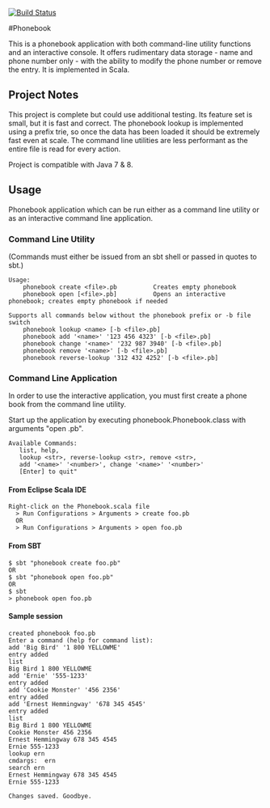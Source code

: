 [![Build Status](https://travis-ci.org/andreafey/phonebook.svg)](https://travis-ci.org/andreafey/phonebook)

#Phonebook

This is a phonebook application with both command-line utility functions and an interactive console. It offers rudimentary data storage - name and phone number only - with the ability to modify the phone number or remove the entry. It is implemented in Scala.

## Project Notes

This project is complete but could use additional testing. Its feature set is small, but it is fast and correct. The phonebook lookup is implemented using a prefix trie, so once the data has been loaded it should be extremely fast even at scale. The command line utilities are less performant as the entire file is read for every action.

Project is compatible with Java 7 & 8.

## Usage

Phonebook application which can be run either as a command line utility or as an interactive command line application.

### Command Line Utility

(Commands must either be issued from an sbt shell or passed in quotes to sbt.)

```
Usage:
    phonebook create <file>.pb          Creates empty phonebook
    phonebook open [<file>.pb]          Opens an interactive phonebook; creates empty phonebook if needed
  
Supports all commands below without the phonebook prefix or -b file switch
    phonebook lookup <name> [-b <file>.pb]     
    phonebook add '<name>' '123 456 4323' [-b <file>.pb]
    phonebook change '<name>' '232 987 3940' [-b <file>.pb]
    phonebook remove '<name>' [-b <file>.pb]
    phonebook reverse-lookup '312 432 4252' [-b <file>.pb]
```

### Command Line Application

In order to use the interactive application, you must first create a phone book from the command line utility. 

Start up the application by executing phonebook.Phonebook.class with arguments "open <file>.pb".

```
Available Commands:
   list, help,
   lookup <str>, reverse-lookup <str>, remove <str>,
   add '<name>' '<number>', change '<name>' '<number>'
   [Enter] to quit"
```

#### From Eclipse Scala IDE

    Right-click on the Phonebook.scala file
      > Run Configurations > Arguments > create foo.pb
      OR 
      > Run Configurations > Arguments > open foo.pb

#### From SBT

    $ sbt "phonebook create foo.pb"
    OR
    $ sbt "phonebook open foo.pb"
    OR 
    $ sbt
    > phonebook open foo.pb

#### Sample session
```
created phonebook foo.pb
Enter a command (help for command list):
add 'Big Bird' '1 800 YELLOWME'   
entry added
list
Big Bird 1 800 YELLOWME
add 'Ernie' '555-1233'
entry added
add 'Cookie Monster' '456 2356'
entry added
add 'Ernest Hemmingway' '678 345 4545'
entry added
list
Big Bird 1 800 YELLOWME
Cookie Monster 456 2356
Ernest Hemmingway 678 345 4545
Ernie 555-1233
lookup ern
cmdargs:  ern
search ern
Ernest Hemmingway 678 345 4545
Ernie 555-1233

Changes saved. Goodbye.
```
